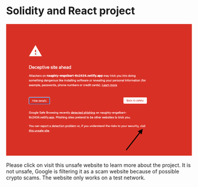# Solidity and React project

![warning.png](warning.png)

Please click on visit this unsafe website to learn more about the project. It is not unsafe, Google is filtering it as a scam website because of possible crypto scams. The website only works on a test network.
